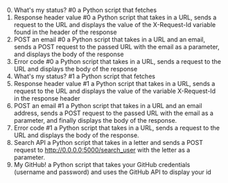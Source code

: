 0. What's my status? #0
	a Python script that fetches
1. Response header value #0
	a Python script that takes in a URL, sends a request to the URL and displays the value of the X-Request-Id variable found in the header of the response
2. POST an email #0
	a Python script that takes in a URL and an email, sends a POST request to the passed URL with the email as a parameter, and displays the body of the response
3. Error code #0
	a Python script that takes in a URL, sends a request to the URL and displays the body of the response
4. What's my status? #1
	a Python script that fetches
5. Response header value #1
	a Python script that takes in a URL, sends a request to the URL and displays the value of the variable X-Request-Id in the response header
6. POST an email #1
	a Python script that takes in a URL and an email address, sends a POST request to the passed URL with the email as a parameter, and finally displays the body of the response.
7. Error code #1
	a Python script that takes in a URL, sends a request to the URL and displays the body of the response.
8. Search API
	a Python script that takes in a letter and sends a POST request to http://0.0.0.0:5000/search_user with the letter as a parameter.
9. My GitHub!
	a Python script that takes your GitHub credentials (username and password) and uses the GitHub API to display your id

